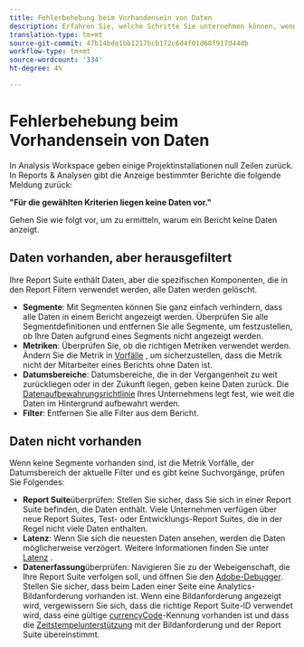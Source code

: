 ```yaml
---
title: Fehlerbehebung beim Vorhandensein von Daten
description: Erfahren Sie, welche Schritte Sie unternehmen können, wenn keine Daten in Berichten angezeigt werden.
translation-type: tm+mt
source-git-commit: 47b14bde1bb1217bcb172c6d4f01d68f917d44db
workflow-type: tm+mt
source-wordcount: '334'
ht-degree: 4%

---
```



# Fehlerbehebung beim Vorhandensein von Daten

In Analysis Workspace geben einige Projektinstallationen null Zeilen zurück. In Reports &amp; Analysen gibt die Anzeige bestimmter Berichte die folgende Meldung zurück:

**&quot;Für die gewählten Kriterien liegen keine Daten vor.&quot;**

Gehen Sie wie folgt vor, um zu ermitteln, warum ein Bericht keine Daten anzeigt.

## Daten vorhanden, aber herausgefiltert

Ihre Report Suite enthält Daten, aber die spezifischen Komponenten, die in den Report Filtern verwendet werden, alle Daten werden gelöscht.

* **Segmente**: Mit Segmenten können Sie ganz einfach verhindern, dass alle Daten in einem Bericht angezeigt werden. Überprüfen Sie alle Segmentdefinitionen und entfernen Sie alle Segmente, um festzustellen, ob Ihre Daten aufgrund eines Segments nicht angezeigt werden.
* **Metriken**: Überprüfen Sie, ob die richtigen Metriken verwendet werden. Ändern Sie die Metrik in [Vorfälle](/help/components/metrics/occurrences.md) , um sicherzustellen, dass die Metrik nicht der Mitarbeiter eines Berichts ohne Daten ist.
* **Datumsbereiche**: Datumsbereiche, die in der Vergangenheit zu weit zurückliegen oder in der Zukunft liegen, geben keine Daten zurück. Die [Datenaufbewahrungsrichtlinie](data-retention.md) Ihres Unternehmens legt fest, wie weit die Daten im Hintergrund aufbewahrt werden.
* **Filter**: Entfernen Sie alle Filter aus dem Bericht.

## Daten nicht vorhanden

Wenn keine Segmente vorhanden sind, ist die Metrik Vorfälle, der Datumsbereich der aktuelle Filter und es gibt keine Suchvorgänge, prüfen Sie Folgendes:

* **Report Suite**&#x200B;überprüfen: Stellen Sie sicher, dass Sie sich in einer Report Suite befinden, die Daten enthält. Viele Unternehmen verfügen über neue Report Suites, Test- oder Entwicklungs-Report Suites, die in der Regel nicht viele Daten enthalten.
* **Latenz**: Wenn Sie sich die neuesten Daten ansehen, werden die Daten möglicherweise verzögert. Weitere Informationen finden Sie unter [Latenz](latency.md) .
* **Datenerfassung**&#x200B;überprüfen: Navigieren Sie zu der Webeigenschaft, die Ihre Report Suite verfolgen soll, und öffnen Sie den [Adobe-Debugger](https://docs.adobe.com/content/help/de-DE/debugger/using/experience-cloud-debugger.html). Stellen Sie sicher, dass beim Laden einer Seite eine Analytics-Bildanforderung vorhanden ist. Wenn eine Bildanforderung angezeigt wird, vergewissern Sie sich, dass die richtige Report Suite-ID verwendet wird, dass eine gültige [currencyCode](/help/implement/vars/config-vars/currencycode.md)-Kennung vorhanden ist und dass die [Zeitstempelunterstützung](/help/implement/vars/page-vars/timestamp.md) mit der Bildanforderung und der Report Suite übereinstimmt.
